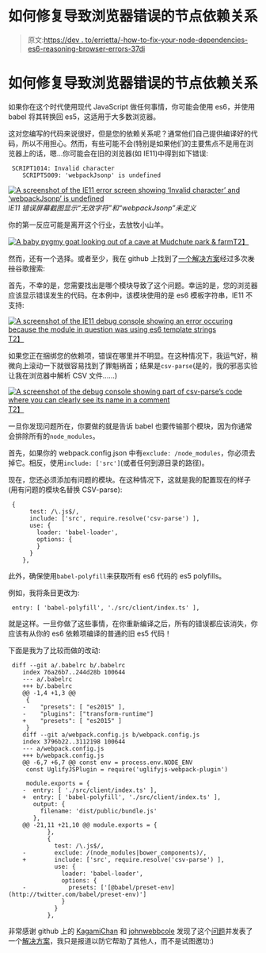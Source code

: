# 如何修复导致浏览器错误的节点依赖关系

> 原文:[https://dev . to/errietta/-how-to-fix-your-node-dependencies-es6-reasoning-browser-errors-37di](https://dev.to/errietta/-how-to-fix-your-node-dependencies-es6-causing-browser-errors-37di)

# 如何修复导致浏览器错误的节点依赖关系

如果你在这个时代使用现代 JavaScript 做任何事情，你可能会使用 es6，并使用 babel 将其转换回 es5，这适用于大多数浏览器。

这对您编写的代码来说很好，但是您的依赖关系呢？通常他们自己提供编译好的代码，所以不用担心。然而，有些可能不会(特别是如果他们的主要焦点不是用在浏览器上的话，嗯…你可能会在旧的浏览器(如 IE11)中得到如下错误:

```
 SCRIPT1014: Invalid character
    SCRIPT5009: 'webpackJsonp' is undefined 
```

[![A screenshot of the IE11 error screen showing ‘Invalid character’ and ‘webpackJsonp’ is undefined](../Images/778b2152d24f35ac5a8a5b8e79e1c8f5.png)](https://res.cloudinary.com/practicaldev/image/fetch/s--kkUYkqun--/c_limit%2Cf_auto%2Cfl_progressive%2Cq_auto%2Cw_880/https://www.errietta.me/annoyance.png)*IE11 错误屏幕截图显示“无效字符”和“webpackJsonp”未定义*

你的第一反应可能是离开这个行业，去放牧小山羊。

[![A baby pygmy goat looking out of a cave at Mudchute park & farm](../Images/2478e68042bdb7dc6dae525e43930b82.png)T2】](https://res.cloudinary.com/practicaldev/image/fetch/s--mO3p38XP--/c_limit%2Cf_auto%2Cfl_progressive%2Cq_auto%2Cw_880/https://www.errietta.me/goat.png)

然而，还有一个选择。或者至少，我在 github 上找到了[一个解决方案](https://github.com/vuejs-templates/webpack/issues/826#issuecomment-318769204)经过多次~~发拉~~谷歌搜索:

首先，不幸的是，您需要找出是哪个模块导致了这个问题。幸运的是，您的浏览器应该显示错误发生的代码。在本例中，该模块使用的是 es6 模板字符串，IE11 不支持:

[![A screenshot of the IE11 debug console showing an error occuring because the module in question was using es6 template strings](../Images/e70015d1def41f72c4e0911f669ee7d2.png)T2】](https://res.cloudinary.com/practicaldev/image/fetch/s--Mqeskcy---/c_limit%2Cf_auto%2Cfl_progressive%2Cq_auto%2Cw_880/https://www.errietta.me/annoyance2.png)

如果您正在捆绑您的依赖项，错误在哪里并不明显。在这种情况下，我运气好，稍微向上滚动一下就很容易找到了罪魁祸首；结果是`csv-parse`(是的，我的邪恶实验让我在浏览器中解析 CSV 文件……)

[![A screenshot of the debug console showing part of csv-parse’s code where you can clearly see its name in a comment](../Images/94fbdb805e2be29f89a7a30683635ebe.png)T2】](https://res.cloudinary.com/practicaldev/image/fetch/s--JtOoRJw7--/c_limit%2Cf_auto%2Cfl_progressive%2Cq_auto%2Cw_880/https://www.errietta.me/annoyance3.png)

一旦你发现问题所在，你要做的就是告诉 babel 也要传输那个模块，因为你通常会排除所有的`node_modules`。

首先，如果你的 webpack.config.json 中有`exclude: /node_modules`，你必须去掉它。相反，使用`include: ['src']`(或者任何到源目录的路径)。

现在，您还必须添加有问题的模块。在这种情况下，这就是我的配置现在的样子(用有问题的模块名替换 CSV-parse):

```
 {
      test: /\.js$/,
      include: ['src', require.resolve('csv-parse') ],
      use: {
        loader: 'babel-loader',
        options: {
        }
      }
    }, 
```

此外，确保使用`babel-polyfill`来获取所有 es6 代码的 es5 polyfills。

例如，我将条目更改为:

```
 entry: [ 'babel-polyfill', './src/client/index.ts' ], 
```

就是这样。一旦你做了这些事情，在你重新编译之后，所有的错误都应该消失，你应该有从你的 es6 依赖项编译的普通的旧 es5 代码！

下面是我为了比较而做的改动:

```
 diff --git a/.babelrc b/.babelrc
    index 76a26b7..244d28b 100644
    --- a/.babelrc
    +++ b/.babelrc
    @@ -1,4 +1,3 @@
     {
    -    "presets": [ "es2015" ],
    -    "plugins": ["transform-runtime"]
    +    "presets": [ "es2015" ]
     }
    diff --git a/webpack.config.js b/webpack.config.js
    index 3796b22..3112198 100644
    --- a/webpack.config.js
    +++ b/webpack.config.js
    @@ -6,7 +6,7 @@ const env = process.env.NODE_ENV
     const UglifyJSPlugin = require('uglifyjs-webpack-plugin')

     module.exports = {
    -  entry: [ './src/client/index.ts' ],
    +  entry: [ 'babel-polyfill', './src/client/index.ts' ],
       output: {
         filename: 'dist/public/bundle.js'
       },
    @@ -21,11 +21,10 @@ module.exports = {
           },
           {
             test: /\.js$/,
    -        exclude: /(node_modules|bower_components)/,
    +        include: ['src', require.resolve('csv-parse') ],
             use: {
               loader: 'babel-loader',
               options: {
    -            presets: ['[@babel/preset-env](http://twitter.com/babel/preset-env)']
               }
             }
           }, 
```

非常感谢 github 上的 [KagamiChan](https://github.com/KagamiChan) 和 [johnwebbcole](https://github.com/johnwebbcole) 发现了这个[问题](https://github.com/vuejs-templates/webpack/issues/826)并发表了一个[解决方案](https://github.com/johnwebbcole/vue-webpack-bable-issue/commits/master)，我只是报道以防它帮助了其他人，而不是试图邀功:)